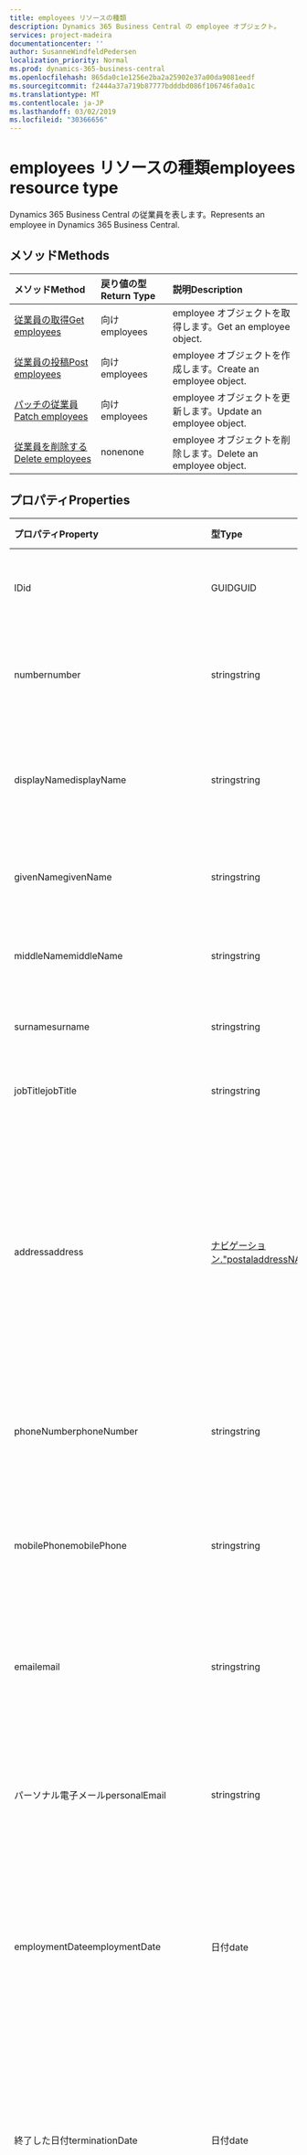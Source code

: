 ```yaml
---
title: employees リソースの種類
description: Dynamics 365 Business Central の employee オブジェクト。
services: project-madeira
documentationcenter: ''
author: SusanneWindfeldPedersen
localization_priority: Normal
ms.prod: dynamics-365-business-central
ms.openlocfilehash: 865da0c1e1256e2ba2a25902e37a00da9081eedf
ms.sourcegitcommit: f2444a37a719b87777bdddbd086f106746fa0a1c
ms.translationtype: MT
ms.contentlocale: ja-JP
ms.lasthandoff: 03/02/2019
ms.locfileid: "30366656"
---
```

# <a name="employees-resource-type"></a><span data-ttu-id="29510-103">employees リソースの種類</span><span class="sxs-lookup"><span data-stu-id="29510-103">employees resource type</span></span>
<span data-ttu-id="29510-104">Dynamics 365 Business Central の従業員を表します。</span><span class="sxs-lookup"><span data-stu-id="29510-104">Represents an employee in Dynamics 365 Business Central.</span></span>

## <a name="methods"></a><span data-ttu-id="29510-105">メソッド</span><span class="sxs-lookup"><span data-stu-id="29510-105">Methods</span></span>

| <span data-ttu-id="29510-106">メソッド</span><span class="sxs-lookup"><span data-stu-id="29510-106">Method</span></span>                                              | <span data-ttu-id="29510-107">戻り値の型</span><span class="sxs-lookup"><span data-stu-id="29510-107">Return Type</span></span>|<span data-ttu-id="29510-108">説明</span><span class="sxs-lookup"><span data-stu-id="29510-108">Description</span></span>               |
|:----------------------------------------------------|:-----------|:-------------------------|
|[<span data-ttu-id="29510-109">従業員の取得</span><span class="sxs-lookup"><span data-stu-id="29510-109">Get employees</span></span>](../api/dynamics-employee-get.md)      |<span data-ttu-id="29510-110">向け</span><span class="sxs-lookup"><span data-stu-id="29510-110">employees</span></span>  |<span data-ttu-id="29510-111">employee オブジェクトを取得します。</span><span class="sxs-lookup"><span data-stu-id="29510-111">Get an employee object.</span></span>   |
|[<span data-ttu-id="29510-112">従業員の投稿</span><span class="sxs-lookup"><span data-stu-id="29510-112">Post employees</span></span>](../api/dynamics-create-employee.md)  |<span data-ttu-id="29510-113">向け</span><span class="sxs-lookup"><span data-stu-id="29510-113">employees</span></span>  |<span data-ttu-id="29510-114">employee オブジェクトを作成します。</span><span class="sxs-lookup"><span data-stu-id="29510-114">Create an employee object.</span></span>|
|[<span data-ttu-id="29510-115">パッチの従業員</span><span class="sxs-lookup"><span data-stu-id="29510-115">Patch employees</span></span>](../api/dynamics-employee-update.md) |<span data-ttu-id="29510-116">向け</span><span class="sxs-lookup"><span data-stu-id="29510-116">employees</span></span>  |<span data-ttu-id="29510-117">employee オブジェクトを更新します。</span><span class="sxs-lookup"><span data-stu-id="29510-117">Update an employee object.</span></span>|
|[<span data-ttu-id="29510-118">従業員を削除する</span><span class="sxs-lookup"><span data-stu-id="29510-118">Delete employees</span></span>](../api/dynamics-employee-delete.md)|<span data-ttu-id="29510-119">none</span><span class="sxs-lookup"><span data-stu-id="29510-119">none</span></span>       |<span data-ttu-id="29510-120">employee オブジェクトを削除します。</span><span class="sxs-lookup"><span data-stu-id="29510-120">Delete an employee object.</span></span>|

## <a name="properties"></a><span data-ttu-id="29510-121">プロパティ</span><span class="sxs-lookup"><span data-stu-id="29510-121">Properties</span></span>
| <span data-ttu-id="29510-122">プロパティ</span><span class="sxs-lookup"><span data-stu-id="29510-122">Property</span></span>           | <span data-ttu-id="29510-123">型</span><span class="sxs-lookup"><span data-stu-id="29510-123">Type</span></span>   |<span data-ttu-id="29510-124">説明</span><span class="sxs-lookup"><span data-stu-id="29510-124">Description</span></span>                                            |
|:-------------------|:-------|:------------------------------------------------------|
|<span data-ttu-id="29510-125">ID</span><span class="sxs-lookup"><span data-stu-id="29510-125">id</span></span>                  |<span data-ttu-id="29510-126">GUID</span><span class="sxs-lookup"><span data-stu-id="29510-126">GUID</span></span>    |<span data-ttu-id="29510-127">従業員 ID。</span><span class="sxs-lookup"><span data-stu-id="29510-127">The employee ID.</span></span> <span data-ttu-id="29510-128">編集不可。</span><span class="sxs-lookup"><span data-stu-id="29510-128">Non-editable.</span></span>                         |
|<span data-ttu-id="29510-129">number</span><span class="sxs-lookup"><span data-stu-id="29510-129">number</span></span>              |<span data-ttu-id="29510-130">string</span><span class="sxs-lookup"><span data-stu-id="29510-130">string</span></span>  |<span data-ttu-id="29510-131">従業員番号。</span><span class="sxs-lookup"><span data-stu-id="29510-131">The employee number.</span></span> <span data-ttu-id="29510-132">読み取り専用です。</span><span class="sxs-lookup"><span data-stu-id="29510-132">Read-Only.</span></span>                        |
|<span data-ttu-id="29510-133">displayName</span><span class="sxs-lookup"><span data-stu-id="29510-133">displayName</span></span>         |<span data-ttu-id="29510-134">string</span><span class="sxs-lookup"><span data-stu-id="29510-134">string</span></span>  |<span data-ttu-id="29510-135">従業員の givenName + 姓。</span><span class="sxs-lookup"><span data-stu-id="29510-135">The employee givenName + surname.</span></span> <span data-ttu-id="29510-136">読み取り専用です。</span><span class="sxs-lookup"><span data-stu-id="29510-136">Read-Only.</span></span>           |
|<span data-ttu-id="29510-137">givenName</span><span class="sxs-lookup"><span data-stu-id="29510-137">givenName</span></span>           |<span data-ttu-id="29510-138">string</span><span class="sxs-lookup"><span data-stu-id="29510-138">string</span></span>  |<span data-ttu-id="29510-139">従業員の指定された名前。</span><span class="sxs-lookup"><span data-stu-id="29510-139">The given name of the employee.</span></span>                        |
|<span data-ttu-id="29510-140">middleName</span><span class="sxs-lookup"><span data-stu-id="29510-140">middleName</span></span>          |<span data-ttu-id="29510-141">string</span><span class="sxs-lookup"><span data-stu-id="29510-141">string</span></span>  |<span data-ttu-id="29510-142">従業員のミドルネーム。</span><span class="sxs-lookup"><span data-stu-id="29510-142">The middle name of the employee.</span></span>                       |
|<span data-ttu-id="29510-143">surname</span><span class="sxs-lookup"><span data-stu-id="29510-143">surname</span></span>             |<span data-ttu-id="29510-144">string</span><span class="sxs-lookup"><span data-stu-id="29510-144">string</span></span>  |<span data-ttu-id="29510-145">従業員の姓</span><span class="sxs-lookup"><span data-stu-id="29510-145">The surname of the employee</span></span>                            |
|<span data-ttu-id="29510-146">jobTitle</span><span class="sxs-lookup"><span data-stu-id="29510-146">jobTitle</span></span>            |<span data-ttu-id="29510-147">string</span><span class="sxs-lookup"><span data-stu-id="29510-147">string</span></span>  |<span data-ttu-id="29510-148">従業員の正式な名前</span><span class="sxs-lookup"><span data-stu-id="29510-148">The full name of the employee</span></span>                          |
|<span data-ttu-id="29510-149">address</span><span class="sxs-lookup"><span data-stu-id="29510-149">address</span></span>             |[<span data-ttu-id="29510-150">ナビゲーション."postaladdress</span><span class="sxs-lookup"><span data-stu-id="29510-150">NAV.PostalAddress</span></span>](../resources/dynamics-complextypes.md)|<span data-ttu-id="29510-151">従業員の住所を指定します。</span><span class="sxs-lookup"><span data-stu-id="29510-151">Specifies the employee's address.</span></span> <span data-ttu-id="29510-152">このアドレスは、従業員のすべてのリソースドキュメントに表示されます。</span><span class="sxs-lookup"><span data-stu-id="29510-152">This address will appear on all resource documents for the employee.</span></span>|
|<span data-ttu-id="29510-153">phoneNumber</span><span class="sxs-lookup"><span data-stu-id="29510-153">phoneNumber</span></span>         |<span data-ttu-id="29510-154">string</span><span class="sxs-lookup"><span data-stu-id="29510-154">string</span></span>  |<span data-ttu-id="29510-155">従業員の電話番号を指定します。</span><span class="sxs-lookup"><span data-stu-id="29510-155">Specifies the employee's telephone number.</span></span>             |
|<span data-ttu-id="29510-156">mobilePhone</span><span class="sxs-lookup"><span data-stu-id="29510-156">mobilePhone</span></span>         |<span data-ttu-id="29510-157">string</span><span class="sxs-lookup"><span data-stu-id="29510-157">string</span></span>  |<span data-ttu-id="29510-158">従業員の携帯電話番号を指定します。</span><span class="sxs-lookup"><span data-stu-id="29510-158">Specifies the employee's mobile telephone number.</span></span>      |
|<span data-ttu-id="29510-159">email</span><span class="sxs-lookup"><span data-stu-id="29510-159">email</span></span>               |<span data-ttu-id="29510-160">string</span><span class="sxs-lookup"><span data-stu-id="29510-160">string</span></span>  |<span data-ttu-id="29510-161">従業員の電子メールアドレスを指定します。</span><span class="sxs-lookup"><span data-stu-id="29510-161">Specifies the employee's email address.</span></span>                |
|<span data-ttu-id="29510-162">パーソナル電子メール</span><span class="sxs-lookup"><span data-stu-id="29510-162">personalEmail</span></span>       |<span data-ttu-id="29510-163">string</span><span class="sxs-lookup"><span data-stu-id="29510-163">string</span></span>  |<span data-ttu-id="29510-164">従業員の個人の電子メールアドレスを指定します。</span><span class="sxs-lookup"><span data-stu-id="29510-164">Specifies the employee's personal email address.</span></span>       |
|<span data-ttu-id="29510-165">employmentDate</span><span class="sxs-lookup"><span data-stu-id="29510-165">employmentDate</span></span>      |<span data-ttu-id="29510-166">日付</span><span class="sxs-lookup"><span data-stu-id="29510-166">date</span></span>    |<span data-ttu-id="29510-167">従業員が会社の作業を開始した日付を指定します。</span><span class="sxs-lookup"><span data-stu-id="29510-167">Specifies the date when the employee began to work for the company.</span></span>|
|<span data-ttu-id="29510-168">終了した日付</span><span class="sxs-lookup"><span data-stu-id="29510-168">terminationDate</span></span>     |<span data-ttu-id="29510-169">日付</span><span class="sxs-lookup"><span data-stu-id="29510-169">date</span></span>    |<span data-ttu-id="29510-170">退職または棄却のために従業員が終了した日付を指定します (例:)。</span><span class="sxs-lookup"><span data-stu-id="29510-170">Specifies the date when the employee was terminated, due to retirement or dismissal, for example.</span></span>|
|<span data-ttu-id="29510-171">status</span><span class="sxs-lookup"><span data-stu-id="29510-171">status</span></span>              |<span data-ttu-id="29510-172">string</span><span class="sxs-lookup"><span data-stu-id="29510-172">string</span></span>  |<span data-ttu-id="29510-173">従業員の状態を指定します。</span><span class="sxs-lookup"><span data-stu-id="29510-173">Specifies the employee's status.</span></span> <span data-ttu-id="29510-174">有効な値、非アクティブな値、または終了した値を指定します。</span><span class="sxs-lookup"><span data-stu-id="29510-174">Possible values are Active, Inactive or Terminated</span></span>|
|<span data-ttu-id="29510-175">birthDate</span><span class="sxs-lookup"><span data-stu-id="29510-175">birthDate</span></span>           |<span data-ttu-id="29510-176">日付</span><span class="sxs-lookup"><span data-stu-id="29510-176">date</span></span>    |<span data-ttu-id="29510-177">従業員の生年月日を指定します。</span><span class="sxs-lookup"><span data-stu-id="29510-177">Specifies the employee's date of birth.</span></span>                |
|<span data-ttu-id="29510-178">表</span><span class="sxs-lookup"><span data-stu-id="29510-178">picture</span></span>             |<span data-ttu-id="29510-179">stream</span><span class="sxs-lookup"><span data-stu-id="29510-179">stream</span></span>  |<span data-ttu-id="29510-180">従業員の画像。</span><span class="sxs-lookup"><span data-stu-id="29510-180">The employee picture.</span></span> <span data-ttu-id="29510-181">読み取り専用です。</span><span class="sxs-lookup"><span data-stu-id="29510-181">Read-Only.</span></span>                       |
|<span data-ttu-id="29510-182">lastModifiedDateTime</span><span class="sxs-lookup"><span data-stu-id="29510-182">lastModifiedDateTime</span></span>|<span data-ttu-id="29510-183">datetime</span><span class="sxs-lookup"><span data-stu-id="29510-183">datetime</span></span>|<span data-ttu-id="29510-184">従業員が最後に変更された日時。</span><span class="sxs-lookup"><span data-stu-id="29510-184">The last datetime the employee was modified.</span></span> <span data-ttu-id="29510-185">読み取り専用です。</span><span class="sxs-lookup"><span data-stu-id="29510-185">Read-Only.</span></span>|  


## <a name="relationships"></a><span data-ttu-id="29510-186">リレーションシップ</span><span class="sxs-lookup"><span data-stu-id="29510-186">Relationships</span></span>
<span data-ttu-id="29510-187">なし</span><span class="sxs-lookup"><span data-stu-id="29510-187">None</span></span>

## <a name="json-representation"></a><span data-ttu-id="29510-188">JSON 表記</span><span class="sxs-lookup"><span data-stu-id="29510-188">JSON representation</span></span>

<span data-ttu-id="29510-189">以下は、リソースの JSON 表記です。</span><span class="sxs-lookup"><span data-stu-id="29510-189">Here is a JSON representation of the resource.</span></span>


```json
{
    "id": "GUID",
    "number": "string",
    "displayName": "string",
    "givenName": "string",
    "middleName": "string",
    "surname": "string",
    "jobTitle": "string",
    "address": "NAV.PostalAddress",
    "phoneNumber": "string",
    "mobilePhone": "string",
    "email": "string",
    "personalEmail": "string",
    "employmentDate": "date",
    "terminationDate": "date",
    "status": "string",
    "birthDate": "date",
    "picture": "stream",
    "lastModifiedDateTime": "datetime"
}

```

